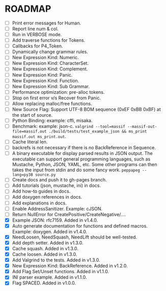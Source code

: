# ROADMAP

- [ ] Print error messages for Human.
- [ ] Report line num & col.
- [ ] Run in VERBOSE mode.
- [ ] Add traverse functions for Tokens.
- [ ] Callbacks for P4_Token.
- [ ] Dynamically change grammar rules.
- [ ] New Expression Kind: Numeric.
- [ ] New Expression Kind: CharacterSet.
- [ ] New Expression Kind: Complement.
- [ ] New Expression Kind: Panic.
- [ ] New Expression Kind: Function.
- [ ] New Expression Kind: Sub Grammar.
- [ ] Performance optimization: pre-alloc tokens.
- [ ] Stop on first error v/s Recover from Panic.
- [ ] Allow replacing malloc/free functions.
- [ ] New Source Flag: Support UTF-8 BOM sequence (0xEF 0xBB 0xBF) at the start of source.
- [ ] Python Binding: example: cffi, misaka.
- [ ] Benchmark: example: json-c. `valgrind --tool=massif --massif-out-file=massif.out ./build/tests/test_example_json && ms_print massif.out ms_print.out`.
- [ ] Cache literal len.
- [ ] backrefs is not necessary if there is no BackReference in Sequence.
- [ ] A binary executable for display parsed results in JSON output. The executable can support general programming languages, such as Mustache, Python, JSON, YAML, etc. Some other programs can then takes the input from stdin and do some fancy work. `peppapeg --lang=py38 source.py`
- [ ] Create docs and push it to gh-pages branch.
- [ ] Add tutorials (json, mustache, ini) in docs.
- [ ] Add how-to guides in docs.
- [ ] Add doxygen references in docs.
- [ ] Add explanations in docs.
- [ ] Enable AddressSanitizer. Example: cJSON.
- [ ] Return NullError for CreatePositive/CreateNegative/....
- [x] Example JSON: rfc7159. Added in v1.4.0.
- [x] Auto generate documentation for functions and defined macros. Example: doxygen. Added in v1.4.0.
- [x] NeedLoosen, NeedSquash, NeedLift should be well-tested.
- [x] Add depth setter. Added in v1.3.0.
- [x] Cache squash. Added in v1.3.0.
- [x] Cache loosen. Added in v1.3.0.
- [x] Add Valgrind to the tests. Added in v1.3.0.
- [x] New Expression Kind: BackReference. Added in v1.2.0.
- [x] Add Flag Set/Unset functions. Added in v1.1.0.
- [x] INI parser example. Added in v1.1.0.
- [x] Flag SPACED. Added in v1.0.0.

